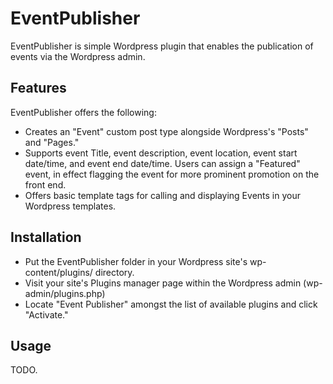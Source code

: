 # EventPublisher #

EventPublisher is simple Wordpress plugin that enables the publication of events via the Wordpress admin.

## Features ##

EventPublisher offers the following:

- Creates an "Event" custom post type alongside Wordpress's "Posts" and "Pages."
- Supports event Title, event description, event location, event start date/time, and event end date/time. Users can assign a "Featured" event, in effect flagging the event for more prominent promotion on the front end.
- Offers basic template tags for calling and displaying Events in your Wordpress templates.

## Installation ##

- Put the EventPublisher folder in your Wordpress site's wp-content/plugins/ directory.
- Visit your site's Plugins manager page within the Wordpress admin (wp-admin/plugins.php)
- Locate "Event Publisher" amongst the list of available plugins and click "Activate."

## Usage ##

TODO.
